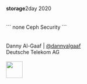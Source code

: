 <!-- .slide: data-state="cover" id="cover-page" data-timing="20" -->
<br>
<b>storage</b>2day 2020
<br>
<br>
<br>
``` none
Ceph Security
```
<br>
<br>
<br>
Danny Al-Gaaf | <a href="https://twitter.com/dannyalgaaf">@dannyalgaaf</a> <br>
Deutsche Telekom AG <br>
<br>
<img src="images/T_Logo_3c_p_DE.png" style="height:45px;width:auto;margin:0px">


